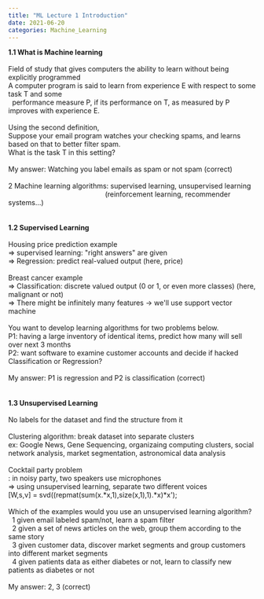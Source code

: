 ```yaml
---
title: "ML Lecture 1 Introduction"
date: 2021-06-20
categories: Machine_Learning
---
```

**1.1 What is Machine learning**\
\
Field of study that gives computers the ability to learn without being explicitly programmed
\
A computer program is said to learn from experience E with respect to some task T and some\
&nbsp; performance measure P, if its performance on T, as measured by P improves with experience E.\
\
Using the second definition,\
Suppose your email program watches your checking spams, and learns based on that to better filter spam.\
What is the task T in this setting?\
\
My answer: Watching you label emails as spam or not spam (correct)\
\
2 Machine learning algorithms: supervised learning, unsupervised learning\
&nbsp; &nbsp; &nbsp; &nbsp; &nbsp; &nbsp; &nbsp; &nbsp; &nbsp; &nbsp; &nbsp; &nbsp; &nbsp; &nbsp; &nbsp; &nbsp; &nbsp; &nbsp; &nbsp; &nbsp; &nbsp; &nbsp; &nbsp; &nbsp; &nbsp; (reinforcement learning, recommender systems...)\
\
\
**1.2 Supervised Learning**\
\
Housing price prediction example\
=> supervised learning: "right answers" are given\
=> Regression: predict real-valued output (here, price)\
\
Breast cancer example\
=> Classification: discrete valued output (0 or 1, or even more classes) (here, malignant or not)\
=> There might be infinitely many features -> we'll use support vector machine\
\
You want to develop learning algorithms for two problems below.\
P1: having a large inventory of identical items, predict how many will sell over next 3 months\
P2: want software to examine customer accounts and decide if hacked\
Classification or Regression?\
\
My answer: P1 is regression and P2 is classification (correct)\
\
\
**1.3 Unsupervised Learning**\
\
No labels for the dataset and find the structure from it\
\
Clustering algorithm: break dataset into separate clusters\
ex: Google News, Gene Sequencing, organizaing computing clusters, social network analysis, market segmentation, astronomical data analysis\
\
Cocktail party problem\
: in noisy party, two speakers use microphones\
=> using unsupervised learning, separate two different voices\
[W,s,v] = svd((repmat(sum(x.*x,1),size(x,1),1).*x)*x');\
\
Which of the examples would you use an unsupervised learning algorithm?\
&nbsp; 1 given email labeled spam/not, learn a spam filter\
&nbsp; 2 given a set of news articles on the web, group them according to the same story\
&nbsp; 3 given customer data, discover market segments and group customers into different market segments\
&nbsp; 4 given patients data as either diabetes or not, learn to classify new patients as diabetes or not\
\
My answer: 2, 3 (correct)
